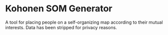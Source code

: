 Kohonen SOM Generator
========
A tool for placing people on a self-organizing map according to their mutual interests. Data has been stripped for privacy reasons.